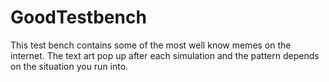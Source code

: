 GoodTestbench
=============
This test bench contains some of the most well know memes on the internet.
The text art pop up after each simulation and the pattern depends on the situation you run into.
